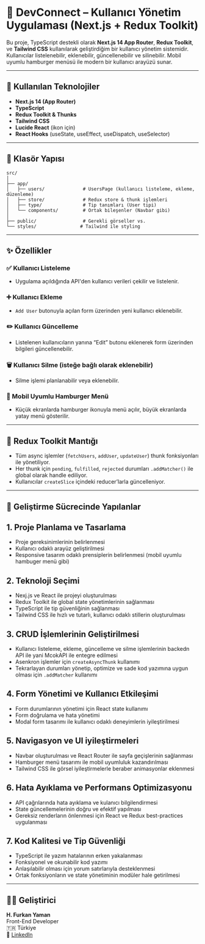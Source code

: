 # 📘 DevConnect – Kullanıcı Yönetim Uygulaması (Next.js + Redux Toolkit)

Bu proje, TypeScript destekli olarak **Next.js 14 App Router**, **Redux Toolkit**, ve **Tailwind CSS** kullanılarak geliştirdiğim bir kullanıcı yönetim sistemidir. Kullanıcılar listelenebilir, eklenebilir, güncellenebilir ve silinebilir. Mobil uyumlu hamburger menüsü ile modern bir kullanıcı arayüzü sunar.

---

## 🚀 Kullanılan Teknolojiler

- **Next.js 14 (App Router)**
- **TypeScript**
- **Redux Toolkit & Thunks**
- **Tailwind CSS**
- **Lucide React** (ikon için)
- **React Hooks** (useState, useEffect, useDispatch, useSelector)

---

## 📂 Klasör Yapısı

```
src/
│
├── app/
│   ├── users/              # UsersPage (kullanıcı listeleme, ekleme, düzenleme)
│   ├── store/              # Redux store & thunk işlemleri
│   ├── type/               # Tip tanımları (User tipi)
│   └── components/         # Ortak bileşenler (Navbar gibi)
│
├── public/                 # Gerekli görseller vs.
└── styles/                # Tailwind ile styling
```

---

## ✨ Özellikler

### ✅ Kullanıcı Listeleme

- Uygulama açıldığında API'den kullanıcı verileri çekilir ve listelenir.

### ➕ Kullanıcı Ekleme

- `Add User` butonuyla açılan form üzerinden yeni kullanıcı eklenebilir.

### ✏️ Kullanıcı Güncelleme

- Listelenen kullanıcıların yanına “Edit” butonu eklenerek form üzerinden bilgileri güncellenebilir.

### 🗑️ Kullanıcı Silme (isteğe bağlı olarak eklenebilir)

- Silme işlemi planlanabilir veya eklenebilir.

### 📱 Mobil Uyumlu Hamburger Menü

- Küçük ekranlarda hamburger ikonuyla menü açılır, büyük ekranlarda yatay menü gösterilir.

---

## 🧠 Redux Toolkit Mantığı

- Tüm async işlemler (`fetchUsers`, `addUser`, `updateUser`) thunk fonksiyonları ile yönetiliyor.
- Her thunk için `pending`, `fulfilled`, `rejected` durumları `.addMatcher()` ile global olarak handle ediliyor.
- Kullanıcılar `createSlice` içindeki reducer’larla güncelleniyor.

---

## 🧪 Geliştirme Sücrecinde Yapılanlar

## 1. Proje Planlama ve Tasarlama

- Proje gereksinimlerinin belirlenmesi
- Kullanıcı odaklı arayüz geliştirilmesi
- Responsive tasarım odaklı prensiplerin belirlenmesi (mobil uyumlu hambuger menü gibi)

## 2. Teknoloji Seçimi

- Nexj.js ve React ile projeyi oluşturulması
- Redux Toolkit ile global state yönetimlerinin sağlanması
- TypeScript ile tip güvenliğinin sağlanması
- Tailwind CSS ile hızlı ve tutarlı, kullanıcı odaklı stillerin oluşturulması

## 3. CRUD İşlemlerinin Geliştirilmesi

- Kullanıcı listeleme, ekleme, güncelleme ve silme işlemlerinin backedn API ile yani McokAPI ile entegre edilmesi
- Asenkron işlemler için `createAsyncThunk` kullanımı
- Tekrarlayan durumları yönetip, optimize ve sade kod yazımına uygun olması için `.addMatcher` kullanımı

## 4. Form Yönetimi ve Kullanıcı Etkileşimi

- Form durumlarının yönetimi için React state kullanımı
- Form doğrulama ve hata yönetimi
- Modal form tasarımı ile kullanıcı odaklı deneyimlerin iyileştirilmesi

## 5. Navigasyon ve UI iyileştirmeleri

- Navbar oluşturulması ve React Router ile sayfa geçişlerinin sağlanması
- Hamburger menü tasarımı ile mobil uyumluluk kazandırılması
- Tailwind CSS ile görsel iyileştirmelerle beraber animasyonlar eklenmesi

## 6. Hata Ayıklama ve Performans Optimizasyonu

- API çağrılarında hata ayıklama ve kulanıcı bilgilendirmesi
- State güncellemelerinin doğru ve efektif yapılması
- Gereksiz renderların önlenmesi için React ve Redux best-practices uygulanması

## 7. Kod Kalitesi ve Tip Güvenliği

- TypeScript ile yazım hatalarının erken yakalanması
- Fonksiyonel ve okunabilir kod yazımı
- Anlaşılabilir olması için yorum satırlarıyla desteklenmesi
- Ortak fonksiyonların ve state yönetiminin modüler hale getirilmesi

---

## 👨‍💻 Geliştirici

**H. Furkan Yaman**\
Front-End Developer\
🇹🇷 Türkiye\
💼 [LinkedIn](www.linkedin.com/in/hüseyin-furkan-yaman-3775a22b7)
